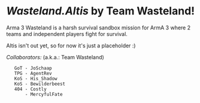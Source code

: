 *Wasteland.Altis* by Team Wasteland!
===================

Arma 3 Wasteland is a harsh survival sandbox mission for ArmA 3 where 2 teams and independent players fight for survival.


Altis isn't out yet, so for now it's just a placeholder :)


*Collaborators:* (a.k.a.: Team Wasteland)

       GoT - JoSchaap
       TPG - AgentRev
       KoS - His_Shadow
       KoS - Bewilderbeest
       404 - Costly
           - MercyfulFate
